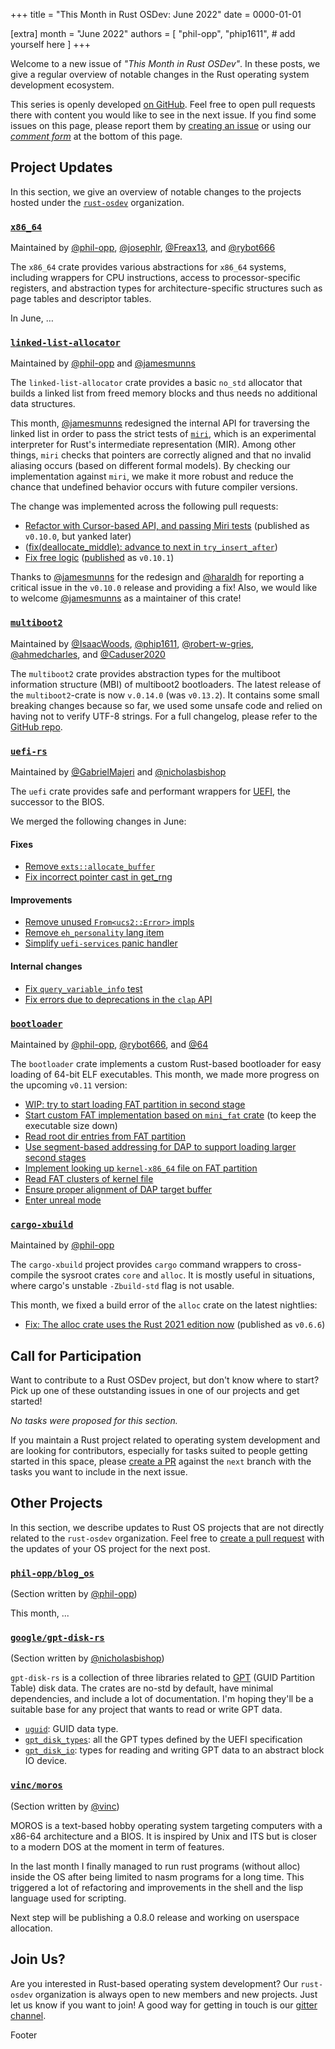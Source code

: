+++
title = "This Month in Rust OSDev: June 2022"
date = 0000-01-01

[extra]
month = "June 2022"
authors = [
    "phil-opp",
    "phip1611",
    # add yourself here
]
+++

Welcome to a new issue of _"This Month in Rust OSDev"_. In these posts, we give a regular overview of notable changes in the Rust operating system development ecosystem.

<!-- more -->

This series is openly developed [on GitHub](https://github.com/rust-osdev/homepage/). Feel free to open pull requests there with content you would like to see in the next issue. If you find some issues on this page, please report them by [creating an issue](https://github.com/rust-osdev/homepage/issues/new) or using our [_comment form_](#comment-form) at the bottom of this page.

<!--
    This is a draft for the upcoming "This Month in Rust OSDev (June 2022)" post.
    Feel free to create pull requests against the `next` branch to add your
    content here.
    Please take a look at the past posts on https://rust-osdev.com/ to see the
    general structure of these posts.
-->

## Project Updates

In this section, we give an overview of notable changes to the projects hosted under the [`rust-osdev`] organization.

[`rust-osdev`]: https://github.com/rust-osdev/about

### [`x86_64`](https://github.com/rust-osdev/x86_64)

<span class="maintainers">Maintained by [@phil-opp](https://github.com/phil-opp), [@josephlr](https://github.com/orgs/rust-osdev/people/josephlr), [@Freax13](https://github.com/orgs/rust-osdev/people/Freax13), and [@rybot666](https://github.com/orgs/rust-osdev/people/rybot666)</span>

The `x86_64` crate provides various abstractions for `x86_64` systems, including wrappers for CPU instructions, access to processor-specific registers, and abstraction types for architecture-specific structures such as page tables and descriptor tables.

In June, …

### [`linked-list-allocator`](https://github.com/rust-osdev/linked-list-allocator)

<span class="maintainers">Maintained by [@phil-opp](https://github.com/phil-opp) and [@jamesmunns](https://github.com/jamesmunns)</span>

The `linked-list-allocator` crate provides a basic `no_std` allocator that builds a linked list from freed memory blocks and thus needs no additional data structures.

This month, [@jamesmunns](https://github.com/jamesmunns) redesigned the internal API for traversing the linked list in order to pass the strict tests of [`miri`](https://github.com/rust-lang/miri), which is an experimental interpreter for Rust's intermediate representation (MIR). Among other things, `miri` checks that pointers are correctly aligned and that no invalid aliasing occurs (based on different formal models). By checking our implementation against `miri`, we make it more robust and reduce the chance that undefined behavior occurs with future compiler versions.

The change was implemented across the following pull requests:

- [Refactor with Cursor-based API, and passing Miri tests](https://github.com/rust-osdev/linked-list-allocator/pull/62) <span class="gray">(published as `v0.10.0`, but yanked later)</span>
- ([fix(deallocate_middle): advance to next in `try_insert_after`](https://github.com/rust-osdev/linked-list-allocator/pull/63))
- [Fix free logic](https://github.com/rust-osdev/linked-list-allocator/pull/64) <span class="gray">([published](https://github.com/rust-osdev/linked-list-allocator/pull/65) as `v0.10.1`)</span>

Thanks to [@jamesmunns](https://github.com/jamesmunns) for the redesign and [@haraldh](https://github.com/haraldh) for reporting a critical issue in the `v0.10.0` release and providing a fix! Also, we would like to welcome [@jamesmunns](https://github.com/jamesmunns) as a maintainer of this crate!

### [`multiboot2`](https://github.com/rust-osdev/multiboot2)

<span class="maintainers">Maintained by [@IsaacWoods](https://github.com/IsaacWoods), [@phip1611](https://github.com/phip1611), [@robert-w-gries](https://github.com/robert-w-gries), [@ahmedcharles](https://github.com/ahmedcharles), and [@Caduser2020](https://github.com/Caduser2020)</span>

The `multiboot2` crate provides abstraction types for the multiboot information structure (MBI)
of multiboot2 bootloaders. The latest release of the `multiboot2`-crate is now `v.0.14.0` (was
`v0.13.2`). It contains some small breaking changes because so far, we used some unsafe code and
relied on having not to verify UTF-8 strings. For a full changelog, please refer to the 
[GitHub repo](https://github.com/rust-osdev/multiboot2/blob/main/multiboot2/Changelog.md).

### [`uefi-rs`](https://github.com/rust-osdev/uefi-rs)

<span class="maintainers">Maintained by [@GabrielMajeri](https://github.com/GabrielMajeri) and [@nicholasbishop](https://github.com/nicholasbishop)</span>

The `uefi` crate provides safe and performant wrappers for [UEFI](https://en.wikipedia.org/wiki/Unified_Extensible_Firmware_Interface), the successor to the BIOS.

We merged the following changes in June:

#### Fixes

- [Remove `exts::allocate_buffer`](https://github.com/rust-osdev/uefi-rs/pull/443)
- [Fix incorrect pointer cast in get_rng](https://github.com/rust-osdev/uefi-rs/pull/447)

#### Improvements

- [Remove unused `From<ucs2::Error>` impls](https://github.com/rust-osdev/uefi-rs/pull/450)
- [Remove `eh_personality` lang item](https://github.com/rust-osdev/uefi-rs/pull/451)
- [Simplify `uefi-services` panic handler](https://github.com/rust-osdev/uefi-rs/pull/453)

#### Internal changes

- [Fix `query_variable_info` test](https://github.com/rust-osdev/uefi-rs/pull/442)
- [Fix errors due to deprecations in the `clap` API](https://github.com/rust-osdev/uefi-rs/pull/445)

### [`bootloader`](https://github.com/rust-osdev/bootloader)

<span class="maintainers">Maintained by [@phil-opp](https://github.com/phil-opp), [@rybot666](https://github.com/rybot666), and [@64](https://github.com/64)</span>

The `bootloader` crate implements a custom Rust-based bootloader for easy loading of 64-bit ELF executables. This month, we made more progress on the upcoming `v0.11` version:

- [WIP: try to start loading FAT partition in second stage](https://github.com/rust-osdev/bootloader/commit/3b6aa00dc33005f4353568c5dccad694d0f54f90)
- [Start custom FAT implementation based on `mini_fat` crate](https://github.com/rust-osdev/bootloader/commit/abfdba522e990fcaf865302b7b7d91f0abef04a7) (to keep the executable size down)
- [Read root dir entries from FAT partition](https://github.com/rust-osdev/bootloader/commit/96d2bdbae6fdc91c8df958fd09d4207a3ab20020)
- [Use segment-based addressing for DAP to support loading larger second stages](https://github.com/rust-osdev/bootloader/commit/eef2109861d718e0da82b3c5e4c2d9308d34da56)
- [Implement looking up `kernel-x86_64` file on FAT partition](https://github.com/rust-osdev/bootloader/commit/1d7ff1f0627fa33dab3f811af150a547e1f48172)
- [Read FAT clusters of kernel file](https://github.com/rust-osdev/bootloader/commit/06d3b9521cc8bac981068bafe0ab84b5c4a7e8c0)
- [Ensure proper alignment of DAP target buffer](https://github.com/rust-osdev/bootloader/commit/6e8f9fa964bfcd23b95fe902fe3a5f2c55065e27)
- [Enter unreal mode](https://github.com/rust-osdev/bootloader/commit/7a24837692d96c8e9b04377fa2e7646648637dcb)

### [`cargo-xbuild`](https://github.com/rust-osdev/cargo-xbuild)

<span class="maintainers">Maintained by [@phil-opp](https://github.com/phil-opp)</span>

The `cargo-xbuild` project provides `cargo` command wrappers to cross-compile the sysroot crates `core` and `alloc`. It is mostly useful in situations, where cargo's unstable `-Zbuild-std` flag is not usable.

This month, we fixed a build error of the `alloc` crate on the latest nightlies:

- [Fix: The alloc crate uses the Rust 2021 edition now](https://github.com/rust-osdev/cargo-xbuild/pull/105) <span class="gray">(published as `v0.6.6`)</span>

## Call for Participation

Want to contribute to a Rust OSDev project, but don't know where to start? Pick up one of these outstanding
issues in one of our projects and get started!

<!--
Please use the following template for adding items:
- [(`repo_name`) Issue Description](https://example.com/link-to-issue)
-->

<span class="gray">

_No tasks were proposed for this section._

</span>

If you maintain a Rust project related to operating system development and are looking for contributors, especially for tasks suited to people getting started in this space, please [create a PR](https://github.com/rust-osdev/homepage/pulls) against the `next` branch with the tasks you want to include in the next issue.

## Other Projects

In this section, we describe updates to Rust OS projects that are not directly related to the `rust-osdev` organization. Feel free to [create a pull request](https://github.com/rust-osdev/homepage/pulls) with the updates of your OS project for the next post.

### [`phil-opp/blog_os`](https://github.com/phil-opp/blog_os)

<span class="gray">(Section written by [@phil-opp](https://github.com/phil-opp))</span>

This month, ...

### [`google/gpt-disk-rs`](https://github.com/google/gpt-disk-rs)

<span class="gray">(Section written by [@nicholasbishop](https://github.com/nicholasbishop))</span>

`gpt-disk-rs` is a collection of three libraries related to [GPT](https://en.wikipedia.org/wiki/GUID_Partition_Table) (GUID Partition Table) disk data. The crates are no-std by default, have minimal dependencies, and include a lot of documentation. I'm hoping they'll be a suitable base for any project that wants to read or write GPT data.

* [`uguid`](https://crates.io/crates/uguid): GUID data type.
* [`gpt_disk_types`](https://crates.io/crates/gpt_disk_types): all the GPT types defined by the UEFI specification
* [`gpt_disk_io`](https://crates.io/crates/gpt_disk_io): types for reading and writing GPT data to an abstract block IO device.

### [`vinc/moros`](https://github.com/vinc/moros)

<span class="gray">(Section written by [@vinc](https://github.com/vinc))</span>

MOROS is a text-based hobby operating system targeting computers with a x86-64 architecture and a BIOS. It is inspired by Unix and ITS but is closer to a modern DOS at the moment in term of features.

In the last month I finally managed to run rust programs (without alloc) inside the OS after being limited to nasm programs for a long time. This triggered a lot of refactoring and improvements in the shell and the lisp language used for scripting.

Next step will be publishing a 0.8.0 release and working on userspace allocation.

## Join Us?

Are you interested in Rust-based operating system development? Our `rust-osdev` organization is always open to new members and new projects. Just let us know if you want to join! A good way for getting in touch is our [gitter channel](https://gitter.im/rust-osdev/Lobby).


<!--
TODO: Update publication date
-->
Footer
